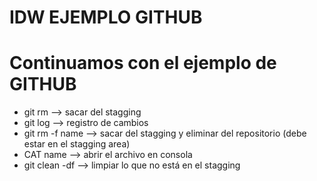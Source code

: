 
# IDW EJEMPLO GITHUB
# Continuamos con el ejemplo de GITHUB

- git rm --> sacar del stagging
- git log --> registro de cambios
- git rm -f name --> sacar del stagging y eliminar del repositorio (debe estar
  en el stagging area)
- CAT name --> abrir el archivo en consola
- git clean -df --> limpiar lo que no está en el stagging
